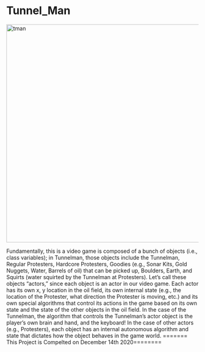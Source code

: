 # Tunnel_Man
<img width="570" alt="tman" src="https://user-images.githubusercontent.com/66845657/116927114-17949600-ac10-11eb-85cc-81002a9e8695.png">

Fundamentally, this is a video game is composed of a bunch of objects (i.e., class variables); in 
Tunnelman, those objects include the Tunnelman, Regular Protesters, Hardcore
Protesters, Goodies (e.g., Sonar Kits, Gold Nuggets, Water, Barrels of oil) that can be
picked up, Boulders, Earth, and Squirts (water squirted by the Tunnelman at Protesters). 
Let’s call these objects “actors,” since each object is an actor in our video game. Each 
actor has its own x, y location in the oil field, its own internal state (e.g., the location of 
the Protester, what direction the Protester is moving, etc.) and its own special algorithms 
that control its actions in the game based on its own state and the state of the other objects 
in the oil field. In the case of the Tunnelman, the algorithm that controls the Tunnelman’s
actor object is the player’s own brain and hand, and the keyboard! In the case of other 
actors (e.g., Protesters), each object has an internal autonomous algorithm and state that 
dictates how the object behaves in the game world.
======= This Project is Compelted on December 14th 2020========
